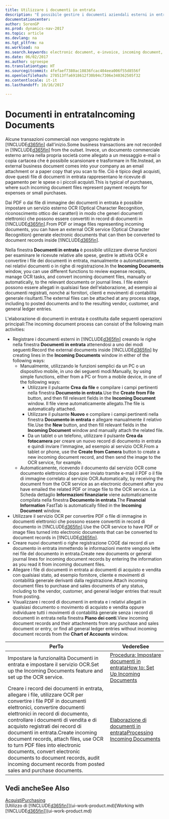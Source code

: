 ```yaml
---
title: Utilizzare i documenti in entrata
description: "È possibile gestire i documenti aziendali esterni in entrata, ad esempio le ricevute di pagamento o i PDF, gestire attività OCR e convertire i file in record e documenti in formato elettronico in Dynamics NAV."
documentationcenter: 
author: SorenGP
ms.prod: dynamics-nav-2017
ms.topic: article
ms.devlang: na
ms.tgt_pltfrm: na
ms.workload: na
ms.search.keywords: electronic document, e-invoice, incoming document, OCR, ecommerce, document exchange, import invoice
ms.date: 06/02/2017
ms.author: sgroespe
ms.translationtype: HT
ms.sourcegitcommit: 4fefaef7380ac10836fcac404eea006f55d8556f
ms.openlocfilehash: 278513ffa6918612f30b94c7306e340362505f32
ms.contentlocale: it-it
ms.lasthandoff: 10/16/2017

---
```

# <a name="incoming-documents"></a><span data-ttu-id="7ccaf-103">Documenti in entrata</span><span class="sxs-lookup"><span data-stu-id="7ccaf-103">Incoming Documents</span></span>
<span data-ttu-id="7ccaf-104">Alcune transazioni commerciali non vengono registrate in [!INCLUDE[d365fin](includes/d365fin_md.md)] dall'inizio.</span><span class="sxs-lookup"><span data-stu-id="7ccaf-104">Some business transactions are not recorded in [!INCLUDE[d365fin](includes/d365fin_md.md)] from the outset.</span></span> <span data-ttu-id="7ccaf-105">Invece, un documento commerciale esterno arriva nella propria società come allegato a un messaggio e-mail o copia cartacea che è possibile scansionare e trasformare in file.</span><span class="sxs-lookup"><span data-stu-id="7ccaf-105">Instead, an external business document comes into your company as an email attachment or a paper copy that you scan to file.</span></span> <span data-ttu-id="7ccaf-106">Ciò è tipico degli acquisti, dove questi file di documenti in entrata rappresentano le ricevute di pagamento per le spese o i piccoli acquisti.</span><span class="sxs-lookup"><span data-stu-id="7ccaf-106">This is typical of purchases, where such incoming document files represent payment receipts for expenses or small purchases.</span></span>

<span data-ttu-id="7ccaf-107">Dai PDF o dai file di immagine dei documenti in entrata è possibile impostare un servizio esterno OCR (Optical Character Recognition, riconoscimento ottico dei caratteri) in modo che generi documenti elettronici che possono essere convertiti in record di documenti in [!INCLUDE[d365fin](includes/d365fin_md.md)].</span><span class="sxs-lookup"><span data-stu-id="7ccaf-107">From PDF or image files representing incoming documents, you can have an external OCR service (Optical Character Recognition) generate electronic documents that can then be converted to document records inside [!INCLUDE[d365fin](includes/d365fin_md.md)].</span></span>

<span data-ttu-id="7ccaf-108">Nella finestra **Documenti in entrata** è possibile utilizzare diverse funzioni per esaminare le ricevute relative alle spese, gestire le attività OCR e convertire i file dei documenti in entrata, manualmente o automaticamente, nei relativi documenti o in righe di registrazione.</span><span class="sxs-lookup"><span data-stu-id="7ccaf-108">In the **Incoming Documents** window, you can use different functions to review expense receipts, manage OCR tasks, and convert incoming document files, manually or automatically, to the relevant documents or journal lines.</span></span> <span data-ttu-id="7ccaf-109">I file esterni possono essere allegati in qualsiasi fase dell'elaborazione, ad esempio ai documenti registrati, nonché ai fornitori, clienti e movimenti di contabilità generale risultanti.</span><span class="sxs-lookup"><span data-stu-id="7ccaf-109">The external files can be attached at any process stage, including to posted documents and to the resulting vendor, customer, and general ledger entries.</span></span>

<span data-ttu-id="7ccaf-110">L'elaborazione di documenti in entrata è costituita dalle seguenti operazioni principali:</span><span class="sxs-lookup"><span data-stu-id="7ccaf-110">The incoming document process can consist of the following main activities:</span></span>

* <span data-ttu-id="7ccaf-111">Registrare i documenti esterni in [!INCLUDE[d365fin](includes/d365fin_md.md)] creando le righe nella finestra **Documenti in entrata** attenendosi a uno dei modi seguenti:</span><span class="sxs-lookup"><span data-stu-id="7ccaf-111">Record the external documents inside [!INCLUDE[d365fin](includes/d365fin_md.md)] by creating lines in the **Incoming Documents** window in either of the following ways:</span></span>
  * <span data-ttu-id="7ccaf-112">Manualmente, utilizzando le funzioni semplici da un PC o un dispositivo mobile, in uno dei seguenti modi:</span><span class="sxs-lookup"><span data-stu-id="7ccaf-112">Manually, by using simple functions, either from a PC or from a mobile device, in one of the following ways:</span></span>
    * <span data-ttu-id="7ccaf-113">Utilizzare il pulsante **Crea da file** e compilare i campi pertinenti nella finestra **Documento in entrata**.</span><span class="sxs-lookup"><span data-stu-id="7ccaf-113">Use the **Create from File** button, and then fill relevant fields in the **Incoming Document** window.</span></span> <span data-ttu-id="7ccaf-114">Il file viene automaticamente allegato.</span><span class="sxs-lookup"><span data-stu-id="7ccaf-114">The file is automatically attached.</span></span>  
    * <span data-ttu-id="7ccaf-115">Utilizzare il pulsante **Nuovo** e compilare i campi pertinenti nella finestra **Documento in entrata** e allegare manualmente il relativo file.</span><span class="sxs-lookup"><span data-stu-id="7ccaf-115">Use the **New** button, and then fill relevant fields in the **Incoming Document** window and manually attach the related file.</span></span>
    * <span data-ttu-id="7ccaf-116">Da un tablet o un telefono, utilizzare il pulsante **Crea da fotocamera** per creare un nuovo record di documento in entrata e quindi inviare l'immagine, ad esempio al servizio OCR.</span><span class="sxs-lookup"><span data-stu-id="7ccaf-116">From a tablet or phone, use the **Create from Camera** button to create a new incoming document record, and then send the image to the OCR service, for example.</span></span>
  * <span data-ttu-id="7ccaf-117">Automaticamente, ricevendo il documento dal servizio OCR come documento elettronico dopo aver inviato tramite e-mail il PDF o il file di immagine correlato al servizio OCR.</span><span class="sxs-lookup"><span data-stu-id="7ccaf-117">Automatically, by receiving the document from the OCR service as an electronic document after you have emailed the related PDF or image file to the OCR service.</span></span> <span data-ttu-id="7ccaf-118">La Scheda dettaglio **Informazioni finanziarie** viene automaticamente compilata nella finestra **Documento in entrata**.</span><span class="sxs-lookup"><span data-stu-id="7ccaf-118">The **Financial Information** FastTab is automatically filled in the **Incoming Document** window.</span></span>
* <span data-ttu-id="7ccaf-119">Utilizzare il servizio OCR per convertire PDF o file di immagine in documenti elettronici che possono essere convertiti in record di documento in [!INCLUDE[d365fin](includes/d365fin_md.md)].</span><span class="sxs-lookup"><span data-stu-id="7ccaf-119">Use the OCR service to have PDF or image files turned into electronic documents that can be converted to document records in [!INCLUDE[d365fin](includes/d365fin_md.md)].</span></span>
* <span data-ttu-id="7ccaf-120">Creare nuovi documenti o righe registrazione COGE dai record di un documento in entrata immettendo le informazioni mentre vengono lette nei file del documento in entrata.</span><span class="sxs-lookup"><span data-stu-id="7ccaf-120">Create new documents or general journal lines for incoming document records by entering the information as you read it from incoming document files.</span></span>
* <span data-ttu-id="7ccaf-121">Allegare i file di documenti in entrata ai documenti di acquisto e vendita con qualsiasi stato, ad esempio fornitore, cliente e movimenti di contabilità generale derivanti dalla registrazione.</span><span class="sxs-lookup"><span data-stu-id="7ccaf-121">Attach incoming document files to purchase and sales documents of any status, including to the vendor, customer, and general ledger entries that result from posting.</span></span>
* <span data-ttu-id="7ccaf-122">Visualizzare i record di documenti in entrata e i relativi allegati in qualsiasi documento o movimento di acquisto e vendita oppure individuare tutti i movimenti di contabilità generale senza i record di documenti in entrata nella finestra **Piano dei conti**.</span><span class="sxs-lookup"><span data-stu-id="7ccaf-122">View incoming document records and their attachments from any purchase and sales document or entry, or find all general ledger entries without incoming document records from the **Chart of Accounts** window.</span></span>

| <span data-ttu-id="7ccaf-123">Per</span><span class="sxs-lookup"><span data-stu-id="7ccaf-123">To</span></span> | <span data-ttu-id="7ccaf-124">Vedere</span><span class="sxs-lookup"><span data-stu-id="7ccaf-124">See</span></span> |
| --- | --- |
| <span data-ttu-id="7ccaf-125">Impostare la funzionalità Documenti in entrata e impostare il servizio OCR.</span><span class="sxs-lookup"><span data-stu-id="7ccaf-125">Set up the Incoming Documents feature and set up the OCR service.</span></span> |[<span data-ttu-id="7ccaf-126">Procedura: Impostare documenti in entrata</span><span class="sxs-lookup"><span data-stu-id="7ccaf-126">How to: Set Up Incoming Documents</span></span>](across-how-setup-income-documents.md) |
| <span data-ttu-id="7ccaf-127">Creare i record dei documenti in entrata, allegare i file, utilizzare OCR per convertire i file PDF in documenti elettronici, convertire documenti elettronici in record di documento, controllare i documenti di vendita e di acquisto registrati dei record di documenti in entrata.</span><span class="sxs-lookup"><span data-stu-id="7ccaf-127">Create incoming document records, attach files, use OCR to turn PDF files into electronic documents, convert electronic documents to document records, audit incoming document records from posted sales and purchase documents.</span></span> |[<span data-ttu-id="7ccaf-128">Elaborazione di documenti in entrata</span><span class="sxs-lookup"><span data-stu-id="7ccaf-128">Processing Incoming Documents</span></span>](across-process-income-documents.md) |

## <a name="see-also"></a><span data-ttu-id="7ccaf-129">Vedi anche</span><span class="sxs-lookup"><span data-stu-id="7ccaf-129">See Also</span></span>
[<span data-ttu-id="7ccaf-130">Acquisti</span><span class="sxs-lookup"><span data-stu-id="7ccaf-130">Purchasing</span></span>](purchasing-manage-purchasing.md)  
<span data-ttu-id="7ccaf-131">[Utilizzo di [!INCLUDE[d365fin](includes/d365fin_md.md)]](ui-work-product.md)</span><span class="sxs-lookup"><span data-stu-id="7ccaf-131">[Working with [!INCLUDE[d365fin](includes/d365fin_md.md)]](ui-work-product.md)</span></span>

